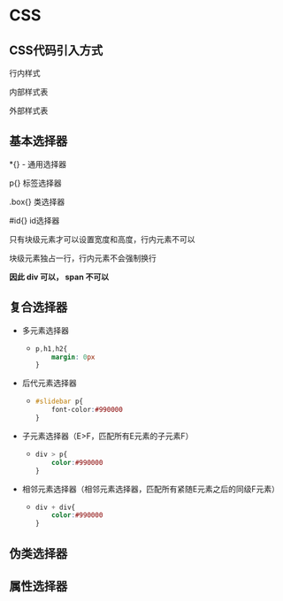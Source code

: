 # CSS 

## CSS代码引入方式

行内样式

内部样式表

外部样式表

## 基本选择器

*{} - 通用选择器

p{} 标签选择器

.box{} 类选择器

#id{} id选择器

只有块级元素才可以设置宽度和高度，行内元素不可以

块级元素独占一行，行内元素不会强制换行

**因此 div 可以， span 不可以**

## 复合选择器

- 多元素选择器

  - ```css
    p,h1,h2{
        margin: 0px
    }
    ```

- 后代元素选择器

  - ```css
    #slidebar p{
        font-color:#990000
    }
    ```

- 子元素选择器（E>F，匹配所有E元素的子元素F）

  - ```css
    div > p{
        color:#990000
    }
    ```

- 相邻元素选择器（相邻元素选择器，匹配所有紧随E元素之后的同级F元素）

  - ```css
    div + div{
        color:#990000
    }
    ```

    

## 伪类选择器

## 属性选择器







